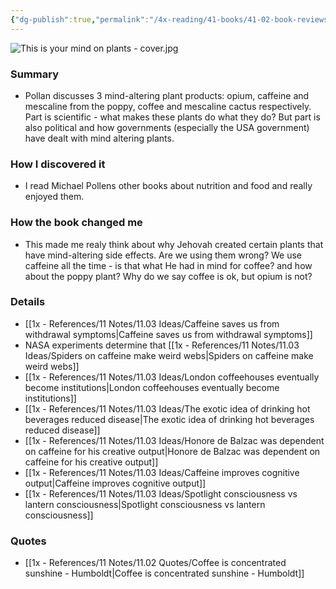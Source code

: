 ```yaml
---
{"dg-publish":true,"permalink":"/4x-reading/41-books/41-02-book-reviews/this-is-your-mind-on-plants-michael-pollen/","title":"This is your mind on plants - Michael Pollen","created":"2024-02-14T20:17:40.059+03:00","updated":"2024-02-14T20:17:40.059+03:00"}
---
```


![This is your mind on plants - cover.jpg](/img/user/4x%20-%20Reading/41%20Books/41.03%20Cover%20images/This%20is%20your%20mind%20on%20plants%20-%20cover.jpg)

### Summary
- Pollan discusses 3 mind-altering plant products: opium, caffeine and mescaline from the poppy, coffee and mescaline cactus respectively. Part is scientific - what makes these plants do what they do? But part is also political and how governments (especially the USA government) have dealt with mind altering plants.

### How I discovered it
- I read Michael Pollens other books about nutrition and food and really enjoyed them.

### How the book changed me
- This made me realy think about why Jehovah created certain plants that have mind-altering side effects. Are we using them wrong? We use caffeine all the time - is that what He had in mind for coffee? and how about the poppy plant? Why do we say coffee is ok, but opium is not?

### Details
- [[1x - References/11 Notes/11.03 Ideas/Caffeine saves us from withdrawal symptoms\|Caffeine saves us from withdrawal symptoms]]
- NASA experiments determine that [[1x - References/11 Notes/11.03 Ideas/Spiders on caffeine make weird webs\|Spiders on caffeine make weird webs]]
- [[1x - References/11 Notes/11.03 Ideas/London coffeehouses eventually become institutions\|London coffeehouses eventually become institutions]]
- [[1x - References/11 Notes/11.03 Ideas/The exotic idea of drinking hot beverages reduced disease\|The exotic idea of drinking hot beverages reduced disease]]
- [[1x - References/11 Notes/11.03 Ideas/Honore de Balzac was dependent on caffeine for his creative output\|Honore de Balzac was dependent on caffeine for his creative output]]
- [[1x - References/11 Notes/11.03 Ideas/Caffeine improves cognitive output\|Caffeine improves cognitive output]]
- [[1x - References/11 Notes/11.03 Ideas/Spotlight consciousness vs lantern consciousness\|Spotlight consciousness vs lantern consciousness]]

### Quotes
- [[1x - References/11 Notes/11.02 Quotes/Coffee is concentrated sunshine - Humboldt\|Coffee is concentrated sunshine - Humboldt]]

